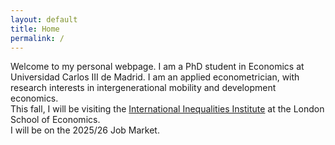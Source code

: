 ```yaml
---
layout: default
title: Home
permalink: /
---
```


Welcome to my personal webpage. I am a PhD student in Economics at Universidad Carlos III de Madrid. I am an applied econometrician, with research interests in intergenerational mobility and development economics.<br>
This fall, I will be visiting the [International Inequalities Institute](https://www.lse.ac.uk/international-inequalities) at the London School of Economics.<br>
I will be on the 2025/26 Job Market.
